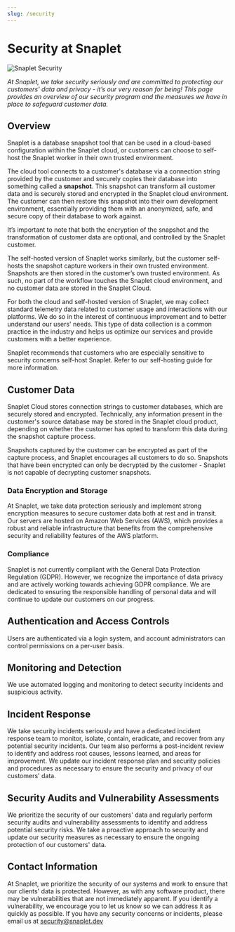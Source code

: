 ```yaml
---
slug: /security
---
```


# Security at Snaplet

<div style={{textAlign: 'center'}}>

![Snaplet Security](/img/Snaplet-Security.png)

</div>

_At Snaplet, we take security seriously and are committed to protecting our customers' data and privacy - it’s our very reason for being! This page provides an overview of our security program and the measures we have in place to safeguard customer data._

## Overview

Snaplet is a database snapshot tool that can be used in a cloud-based configuration within the Snaplet cloud, or customers can choose to self-host the Snaplet worker in their own trusted environment.

The cloud tool connects to a customer's database via a connection string provided by the customer and securely copies their database into something called a **snapshot**. This snapshot can transform all customer data and is securely stored and encrypted in the Snaplet cloud environment. The customer can then restore this snapshot into their own development environment, essentially providing them with an anonymized, safe, and secure copy of their database to work against.

It’s important to note that both the encryption of the snapshot and the transformation of customer data are optional, and controlled by the Snaplet customer.

The self-hosted version of Snaplet works similarly, but the customer self-hosts the snapshot capture workers in their own trusted environment. Snapshots are then stored in the customer’s own trusted environment. As such, no part of the workflow touches the Snaplet cloud environment, and no customer data are stored in the Snaplet Cloud.

For both the cloud and self-hosted version of Snaplet, we may collect standard telemetry data related to customer usage and interactions with our platforms. We do so in the interest of continuous improvement and to better understand our users' needs. This type of data collection is a common practice in the industry and helps us optimize our services and provide customers with a better experience.

Snaplet recommends that customers who are especially sensitive to security concerns self-host Snaplet. Refer to our self-hosting guide for more information.

## Customer Data

Snaplet Cloud stores connection strings to customer databases, which are securely stored and encrypted. Technically, any information present in the customer's source database may be stored in the Snaplet cloud product, depending on whether the customer has opted to transform this data during the snapshot capture process.

Snapshots captured by the customer can be encrypted as part of the capture process, and Snaplet encourages all customers to do so. Snapshots that have been encrypted can only be decrypted by the customer - Snaplet is not capable of decrypting customer snapshots.

### Data Encryption and Storage

At Snaplet, we take data protection seriously and implement strong encryption measures to secure customer data both at rest and in transit. Our servers are hosted on Amazon Web Services (AWS), which provides a robust and reliable infrastructure that benefits from the comprehensive security and reliability features of the AWS platform.

### Compliance

Snaplet is not currently compliant with the General Data Protection Regulation (GDPR). However, we recognize the importance of data privacy and are actively working towards achieving GDPR compliance. We are dedicated to ensuring the responsible handling of personal data and will continue to update our customers on our progress.

## Authentication and Access Controls

Users are authenticated via a login system, and account administrators can control permissions on a per-user basis.

## Monitoring and Detection

We use automated logging and monitoring to detect security incidents and suspicious activity.

## Incident Response

We take security incidents seriously and have a dedicated incident response team to monitor, isolate, contain, eradicate, and recover from any potential security incidents. Our team also performs a post-incident review to identify and address root causes, lessons learned, and areas for improvement. We update our incident response plan and security policies and procedures as necessary to ensure the security and privacy of our customers' data.

## Security Audits and Vulnerability Assessments
We prioritize the security of our customers' data and regularly perform security audits and vulnerability assessments to identify and address potential security risks. We take a proactive approach to security and update our security measures as necessary to ensure the ongoing protection of our customers' data.

## Contact Information
At Snaplet, we prioritize the security of our systems and work to ensure that our clients' data is protected. However, as with any software product, there may be vulnerabilities that are not immediately apparent. If you identify a vulnerability, we encourage you to let us know so we can address it as quickly as possible. If you have any security concerns or incidents, please email us at [security@snaplet.dev](mailto:security@snaplet.dev)

